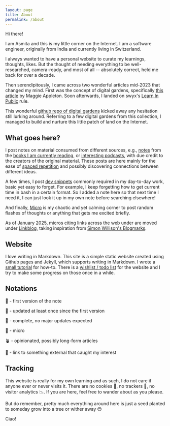 ```yaml
---
layout: page
title: About
permalink: /about
---
```


Hi there!

I am Asmita and this is my little corner on the Internet. I am a software engineer, originally from India and currently living in Switzerland.

I always wanted to have a personal website to curate my learnings, thoughts, likes. But the thought of needing everything to be well-researched, camera-ready, and most of all -- absolutely correct, held me back for over a decade.

Then serendipitously, I came across two wonderful articles mid-2023 that changed my mind. First was the concept of digital gardens, specifically [this article](https://maggieappleton.com/garden-history) by Maggie Appleton. Soon afterwards, I landed on swyx's [Learn In Public](https://www.swyx.io/learn-in-public) rule.

This wonderful [github repo of digital gardens](https://github.com/lyz-code/best-of-digital-gardens) kicked away any hesitation still lurking around. Referring to a few digital gardens from this collection, I managed to build and nurture this little patch of land on the Internet.

## What goes here?

I post notes on material consumed from different sources, e.g., [notes](/tags/books) from the [books I am currently reading](/library), or [interesting podcasts](/tags/podcast), with due credit to the creators of the original material. These posts are here mainly for the ease of [spaced repetition](https://en.wikipedia.org/wiki/Spaced_repetition) and possibly discovering connections between different ideas.

A few times, I post [dev snippets](/tags/programming) commonly required in my day-to-day work, basic yet easy to forget. For example, I keep forgetting how to get current time in bash in a certain format. So I added a note here so that next time I need it, I can just look it up in my own note before searching elsewhere!

And finally, [Micro](/micro) is my chaotic and yet calming corner to post random flashes of thoughts or anything that gets me excited briefly.

As of January 2025, micros citing links across the web under are moved under [Linkblog](/links), taking inspiration from <a href="https://simonwillison.net/search/?type=blogmark" target="_blank">Simon Willison's Blogmarks</a>. 

## Website

I love writing in Markdown. This site is a simple static website created using Github pages and Jekyll, which supports writing in Markdown. I wrote a [small tutorial](/2023/10/14/website-creation.html) for how-to. There is a [wishlist / todo list](/2023/12/24/site-todos.html) for the website and I try to make some progress on those once in a while.

## Notations

🌱 - first version of the note

🌿 - updated at least once since the first version

🌳 - complete, no major updates expected

🍃 - micro

🪴 - opinionated, possibly long-form articles

🔗 - link to something external that caught my interest

## Tracking

This website is really for my own learning and as such, I do not care if anyone ever or never visits it. There are no cookies 🍪, no trackers 🐾, no visitor analytics 📉. If you are here, feel free to wander about as you please. 

But do remember, pretty much everything around here is just a seed planted to someday grow into a tree or wither away 😊

Ciao!